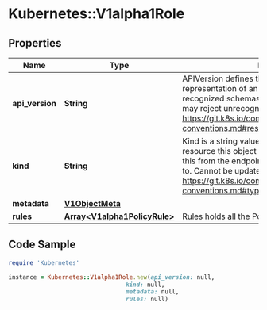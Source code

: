 # Kubernetes::V1alpha1Role

## Properties

Name | Type | Description | Notes
------------ | ------------- | ------------- | -------------
**api_version** | **String** | APIVersion defines the versioned schema of this representation of an object. Servers should convert recognized schemas to the latest internal value, and may reject unrecognized values. More info: https://git.k8s.io/community/contributors/devel/api-conventions.md#resources | [optional] 
**kind** | **String** | Kind is a string value representing the REST resource this object represents. Servers may infer this from the endpoint the client submits requests to. Cannot be updated. In CamelCase. More info: https://git.k8s.io/community/contributors/devel/api-conventions.md#types-kinds | [optional] 
**metadata** | [**V1ObjectMeta**](V1ObjectMeta.md) |  | [optional] 
**rules** | [**Array&lt;V1alpha1PolicyRule&gt;**](V1alpha1PolicyRule.md) | Rules holds all the PolicyRules for this Role | [optional] 

## Code Sample

```ruby
require 'Kubernetes'

instance = Kubernetes::V1alpha1Role.new(api_version: null,
                                 kind: null,
                                 metadata: null,
                                 rules: null)
```



